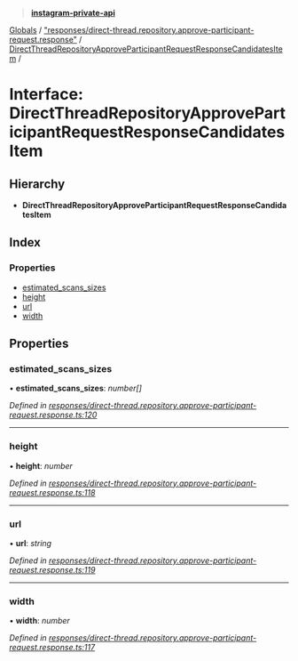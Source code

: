 > **[instagram-private-api](../README.md)**

[Globals](../globals.md) / ["responses/direct-thread.repository.approve-participant-request.response"](../modules/_responses_direct_thread_repository_approve_participant_request_response_.md) / [DirectThreadRepositoryApproveParticipantRequestResponseCandidatesItem](_responses_direct_thread_repository_approve_participant_request_response_.directthreadrepositoryapproveparticipantrequestresponsecandidatesitem.md) /

# Interface: DirectThreadRepositoryApproveParticipantRequestResponseCandidatesItem

## Hierarchy

* **DirectThreadRepositoryApproveParticipantRequestResponseCandidatesItem**

## Index

### Properties

* [estimated_scans_sizes](_responses_direct_thread_repository_approve_participant_request_response_.directthreadrepositoryapproveparticipantrequestresponsecandidatesitem.md#estimated_scans_sizes)
* [height](_responses_direct_thread_repository_approve_participant_request_response_.directthreadrepositoryapproveparticipantrequestresponsecandidatesitem.md#height)
* [url](_responses_direct_thread_repository_approve_participant_request_response_.directthreadrepositoryapproveparticipantrequestresponsecandidatesitem.md#url)
* [width](_responses_direct_thread_repository_approve_participant_request_response_.directthreadrepositoryapproveparticipantrequestresponsecandidatesitem.md#width)

## Properties

###  estimated_scans_sizes

• **estimated_scans_sizes**: *number[]*

*Defined in [responses/direct-thread.repository.approve-participant-request.response.ts:120](https://github.com/Nerixyz/instagram-private-api/blob/e5037ee/src/responses/direct-thread.repository.approve-participant-request.response.ts#L120)*

___

###  height

• **height**: *number*

*Defined in [responses/direct-thread.repository.approve-participant-request.response.ts:118](https://github.com/Nerixyz/instagram-private-api/blob/e5037ee/src/responses/direct-thread.repository.approve-participant-request.response.ts#L118)*

___

###  url

• **url**: *string*

*Defined in [responses/direct-thread.repository.approve-participant-request.response.ts:119](https://github.com/Nerixyz/instagram-private-api/blob/e5037ee/src/responses/direct-thread.repository.approve-participant-request.response.ts#L119)*

___

###  width

• **width**: *number*

*Defined in [responses/direct-thread.repository.approve-participant-request.response.ts:117](https://github.com/Nerixyz/instagram-private-api/blob/e5037ee/src/responses/direct-thread.repository.approve-participant-request.response.ts#L117)*